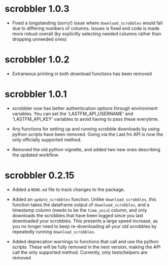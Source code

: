 # scrobbler 1.0.3

* Fixed a longstanding (sorry!) issue where `download_scrobbles` would fail due to differing numbers of columns. Issues is fixed and code is made more robust overall (by explicitly selecting needed columns rather than dropping unneeded ones)

# scrobbler 1.0.2

* Extraneous printing in both download functions has been removed

# scrobbler 1.0.1

* scrobbler now has better authentication options through environment variables. You can set the 'LASTFM_API_USERNAME' and 'LASTFM_API_KEY' variables to avoid having to pass these everytime.

* Any functions for setting up and running scrobble downloads by using python scripts have been removed. Going via the Last.fm API is now the only officially supported method.

* Removed the old python vignette, and added two new ones describing the updated workflow.

# scrobbler 0.2.15

* Added a `NEWS.md` file to track changes to the package.

* Added an `update_scrobbles` function. Unlike `download_scrobbles`, this function takes the dataframe output of `download_scrobbles`, and a timestamp column (needs to be the `time_unix`) column, and only downloads the scrobbles that have been logged since you last downloaded your scrobbles. This presents a large speed increase, as you no longer need to keep re-downloading all your old scrobbles by repeatedly running `download_scrobbles`. 

* Added deprecation warnings to functions that call and use the python scripts. These will be fully removed in the next version, making the API call the only supported method. Currently, only tests/helpers are removed
